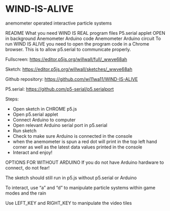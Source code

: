 # WIND-IS-ALIVE
anemometer operated interactive particle systems


README
What you need
WIND IS REAL program files
P5.serial applet OPEN in background
Anemometer Arduino code
Anemometer Arduino circuit
To run WIND IS ALIVE you need to open the program code in a Chrome browser. This is to allow p5.serial to communicate properly. 

Fullscreen: https://editor.p5js.org/willwall/full/_wwve68ah

Sketch: https://editor.p5js.org/willwall/sketches/_wwve68ah

Github repository: https://github.com/wi11wa11/WIND-IS-ALIVE 

P5.serial: https://github.com/p5-serial/p5.serialport 

Steps:
-	Open sketch in CHROME p5.js 
-	Open p5.serial applet
-	Connect Arduino to computer
-	Open relevant Arduino serial port in p5.serial
-	Run sketch
-	Check to make sure Arduino is connected in the console 
-	when the anemometer is spun a red dot will print in the top left hand corner as well as the latest data values printed in the console
-	Interact and enjoy!


OPTIONS FOR WITHOUT ARDUINO
If you do not have Arduino hardware to connect, do not fear!

The sketch should still run in p5.js without p5.serial or Arduino

To interact, use “a” and “d” to manipulate particle systems within game modes and the rain

Use LEFT_KEY and RIGHT_KEY to manipulate the video tiles

